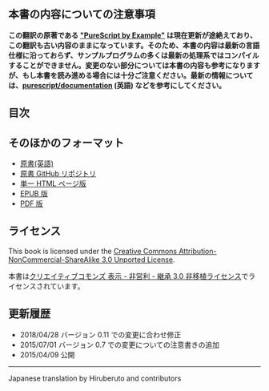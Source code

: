 ## 本書の内容についての注意事項

**この翻訳の原著である ["PureScript by Example"](https://leanpub.com/purescript/read) は現在更新が途絶えており、この翻訳も古い内容のままになっています。そのため、本書の内容は最新の言語仕様に沿っておらず、サンプルプログラムの多くは最新の処理系ではコンパイルすることができません。変更のない部分については本書の内容も参考になりますが、もし本書を読み進める場合には十分ご注意ください。最新の情報については、[purescript/documentation](https://github.com/purescript/documentation) (英語) などを参考にしてください。**

## 目次

## そのほかのフォーマット

- [原書(英語)](https://leanpub.com/purescript/read)
- [原書 GitHub リポジトリ](https://github.com/paf31/purescript-book)
- [単一 HTML ページ版](purescript-book-ja.html)
- [EPUB 版](purescript-book-ja.epub)
- [PDF 版](purescript-book-ja.pdf)

## ライセンス

This book is licensed under the [Creative Commons Attribution-NonCommercial-ShareAlike 3.0 Unported License](http://creativecommons.org/licenses/by-nc-sa/3.0/deed.en_US).

本書は[クリエイティブコモンズ 表示 - 非営利 - 継承 3.0 非移植ライセンス](http://creativecommons.org/licenses/by-nc-sa/3.0/deed.ja)でライセンスされています。

## 更新履歴

- 2018/04/28 バージョン 0.11 での変更に合わせ修正
- 2015/07/01 バージョン 0.7 での変更についての注意書きの追加
- 2015/04/09 公開

---

Japanese translation by Hiruberuto and contributors

